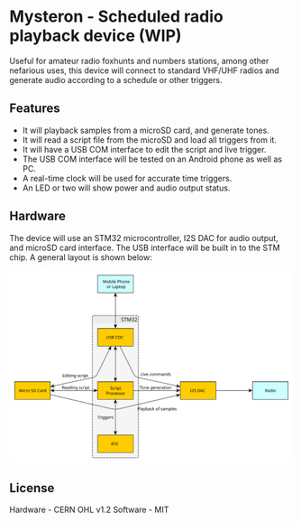 # Mysteron - Scheduled radio playback device (WIP)
Useful for amateur radio foxhunts and numbers stations, among other nefarious 
uses, this device will connect to standard VHF/UHF radios and generate audio 
according to a schedule or other triggers.

## Features
* It will playback samples from a microSD card, and generate tones.
* It will read a script file from the microSD and load all triggers from it.
* It will have a USB COM interface to edit the script and live trigger.
* The USB COM interface will be tested on an Android phone as well as PC.
* A real-time clock will be used for accurate time triggers.
* An LED or two will show power and audio output status.

## Hardware
The device will use an STM32 microcontroller, I2S DAC for audio output, 
and microSD card interface. The USB interface will be built in to the STM 
chip. A general layout is shown below:

![Hardware layout](./hardware/design/Hardware%20Diagram.svg)

## License
Hardware - CERN OHL v1.2
Software - MIT

